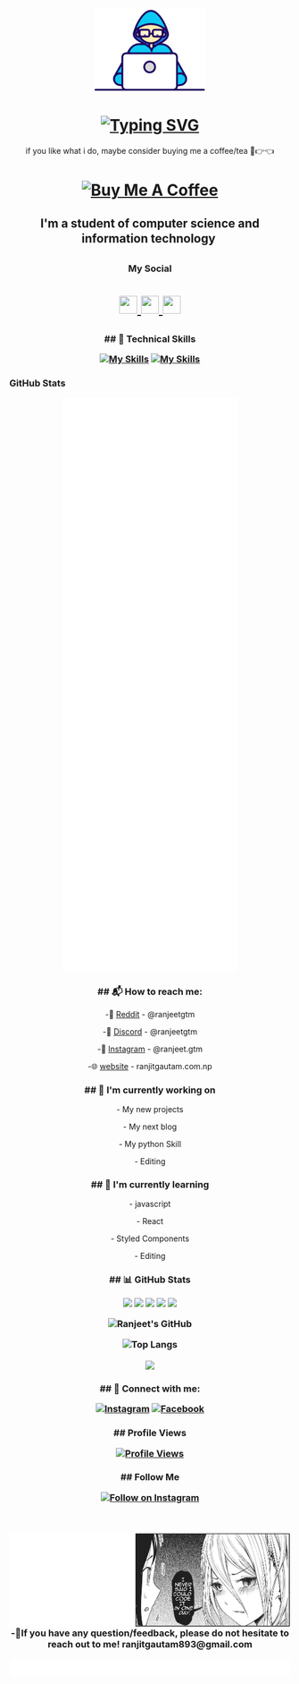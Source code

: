 
<p align="center">
  <img src="https://github.com/ranjeetgtm/ranjeetgtm/blob/main/Developer.gif" width="200px">
</p>

<h1 align="center"> <a href="https://prepverse.github.io"><img align="center" src="https://readme-typing-svg.herokuapp.com?font=Tourney&weight=900&size=30&pause=1000&color=F74609FF&center=true&vCenter=true&repeat=false&width=500&lines=Hello++%3C%F0%9D%9A%8C%F0%9D%9A%98%F0%9D%9A%8D%F0%9D%9A%8E%F0%9D%9A%9B%F0%9D%9A%9C%2F%3E!%2C+I'm+Ranjeet" alt="Typing SVG" /></a></h1>



<p align="center">if you like what i do, maybe consider buying me a coffee/tea 🥺👉👈

<h1 align="center"><a href="https://www.buymeacoffee.com/ranjeetgtm" target="_blank"><img src="https://cdn.buymeacoffee.com/buttons/v2/default-red.png" alt="Buy Me A Coffee" width="150" ></a></h1>
</p>



<h2 align="center">
I'm a student of computer science and information technology 

</h2> 





<h3 align="center">My Social






<h1><p align="center"> <a href="https://www.github.com/ranjeetgtm" target="_blank" rel="noreferrer"> <picture> <source media="(prefers-color-scheme: dark)" srcset="https://raw.githubusercontent.com/danielcranney/readme-generator/main/public/icons/socials/github-dark.svg" /> <source media="(prefers-color-scheme: light)" srcset="https://raw.githubusercontent.com/danielcranney/readme-generator/main/public/icons/socials/github.svg" /> <img src="https://raw.githubusercontent.com/danielcranney/readme-generator/main/public/icons/socials/github.svg" width="32" height="32" /> </picture> </a> <a href="http://www.instagram.com/ranjeet.gtm" target="_blank" rel="noreferrer"> <picture> <source media="(prefers-color-scheme: dark)" srcset="https://raw.githubusercontent.com/danielcranney/readme-generator/main/public/icons/socials/instagram-dark.svg" /> <source media="(prefers-color-scheme: light)" srcset="https://raw.githubusercontent.com/danielcranney/readme-generator/main/public/icons/socials/instagram.svg" /> <img src="https://raw.githubusercontent.com/danielcranney/readme-generator/main/public/icons/socials/instagram.svg" width="32" height="32" /> </picture> </a> <a href="https://www.linkedin.com/in/ranjeetgtm" target="_blank" rel="noreferrer"> <picture> <source media="(prefers-color-scheme: dark)" srcset="https://raw.githubusercontent.com/danielcranney/readme-generator/main/public/icons/socials/linkedin-dark.svg" /> <source media="(prefers-color-scheme: light)" srcset="https://raw.githubusercontent.com/danielcranney/readme-generator/main/public/icons/socials/linkedin.svg" /> <img src="https://raw.githubusercontent.com/danielcranney/readme-generator/main/public/icons/socials/linkedin.svg" width="32" height="32" /> </picture> </a> </h1>








<h3 align="center">## 🧰 Technical Skills <p align="center">
	
  [![My Skills](https://skillicons.dev/icons?i=c,html,css,javascript)](https://skillicons.dev)
[![My Skills](https://skillicons.dev/icons?i=figma,react,git,github)](https://skillicons.dev)</p></h3>



### GitHub Stats

<p align="center"><img src="metricss.svg" /></p>





<h3 align="center">## 📬 How to reach me:</h3>

<p align="center">-👾 <a href="https://www.reddit.com/u/ranjeetgtm/s/Fe22a2EX8i">Reddit</a> - @ranjeetgtm</p>
<p align="center">-💬 <a href="https://discord.com/invite/4ujSuJjg">Discord</a> - @ranjeetgtm</p>
<p align="center">-📸 <a href="https://www.instagram.com/ranjeet.gtm?igsh=MWNiZGZwcW5nd2Ficw==">Instagram</a> - @ranjeet.gtm</p>
<p align="center">-🌐 <a href="https://ranjitgautam.com.np">website</a> - ranjitgautam.com.np</p>


<h3 align="center"> ## 🔭 I'm currently working on </h3>


	
<p align="center">- My new projects</p>
<p align="center">- My next blog</p>
<p align="center">- My python Skill</p>
<p align="center">- Editing</p>


<h3 align="center"> ## 🌱 I'm currently learning</h3>

<p align="center">- javascript </p>
<p align="center">- React</p>
<p align="center">- Styled Components</p>
<p align="center">- Editing</p> 



 <h3 align="center"> ## 📊 GitHub Stats<p>


[![](https://raw.githubusercontent.com/ranjeetgtm/ranjeetgtm-/master/profile-summary-card-output/monokai/0-profile-details.svg)](https://github.com/vn7n24fzkq/github-profile-summary-cards)
[![](https://raw.githubusercontent.com/ranjeetgtm/ranjeetgtm-/master/profile-summary-card-output/monokai/1-repos-per-language.svg)](https://github.com/vn7n24fzkq/github-profile-summary-cards) [![](https://raw.githubusercontent.com/ranjeetgtm/ranjeetgtm-/master/profile-summary-card-output/monokai/2-most-commit-language.svg)](https://github.com/vn7n24fzkq/github-profile-summary-cards)
[![](https://raw.githubusercontent.com/ranjeetgtm/ranjeetgtm-/master/profile-summary-card-output/monokai/3-stats.svg)](https://github.com/vn7n24fzkq/github-profile-summary-cards) [![](https://raw.githubusercontent.com/ranjeetgtm/ranjeetgtm-/master/profile-summary-card-output/monokai/4-productive-time.svg)](https://github.com/vn7n24fzkq/github-profile-summary-cards)




![Ranjeet's GitHub](https://github-readme-stats.vercel.app/api?username=ranjeetgtm&show_icons=true&bg_color=00000000)


![Top Langs](https://github-readme-stats.vercel.app/api/top-langs/?username=ranjeetgtm&layout=compact&bg_color=00000000)



<a href="https://github.com/ranjeetgtm/collegewebsite">
  <img align="center" src="https://github-readme-stats.vercel.app/api/pin/?username=ranjeetgtm&repo=collegewebsite&bg_color=00000000" />
</a></p></h3>

<h3 align="center">## 🤝 Connect with me:<p>
	
	
 [![Instagram](https://img.shields.io/badge/Instagram-E4405F?style=for-the-badge&logo=instagram&logoColor=white)](https://www.instagram.com/ranjeet.gtm)
 [![Facebook](https://img.shields.io/badge/LinkedIn-0077B5?style=for-the-badge&logo=LinkedIN=n&logoColor=white)](https://www.linkedin.com/in/ranjeetgtm)</p></h3>


 



<h3 align="center">## Profile Views<p>

[![Profile Views](https://img.shields.io/badge/Profile%20Views-147-pink?style=for-the-badge&logo=github&logoColor=white)](https://github.com/ranjeetgtm)</p></h3>

<h3 align="center">## Follow Me<p>

[![Follow on Instagram](https://img.shields.io/badge/Follow-%40ranjeet.gtm-E4405F?style=for-the-badge&logo=instagram&logoColor=white)](https://instagram.com/ranjeet.gtm)<svg fill="none" viewBox="0 0 800 50" width="800" height="50" xmlns="http://www.w3.org/2000/svg"></p></h3>


[<img align="right" alt="🦑" src="https://github.com/ranjeetgtm/ranjeetgtm/blob/main/github.png">](#)

<h3 align="center">-💬If you have any question/feedback, please do not hesitate to reach out to me! 
 ranjitgautam893@gmail.com</h3>







<p align="center">
  <img src="https://github.com/ranjeetgtm/ranjeetgtm/blob/main/metrics.svg">
</p
	
